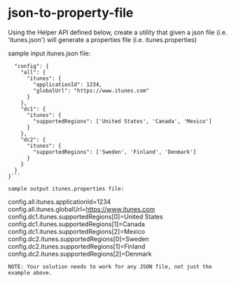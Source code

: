 # json-to-property-file

Using the Helper API defined below, create a utility that given a json file (i.e. 'itunes.json') will generate a properties file (i.e. itunes.properties)

sample input itunes.json file:

```{
  "config": {
    "all": {
      "itunes": {
        "applicationId": 1234,
        "globalUrl": "https://www.itunes.com"
      }
    },
    "dc1": {
      "itunes": {
        "supportedRegions": ['United States', 'Canada', 'Mexico']
      }
    },
    "dc2": {
      "itunes": {
        "supportedRegions": ['Sweden', 'Finland', 'Denmark']
      }
    }
  }
}```

sample output itunes.properties file:

```
config.all.itunes.applicationId=1234
config.all.itunes.globalUrl=https://www.itunes.com
config.dc1.itunes.supportedRegions[0]=United States
config.dc1.itunes.supportedRegions[1]=Canada
config.dc1.itunes.supportedRegions[2]=Mexico
config.dc2.itunes.supportedRegions[0]=Sweden
config.dc2.itunes.supportedRegions[1]=Finland
config.dc2.itunes.supportedRegions[2]=Denmark
```
NOTE: Your solution needs to work for any JSON file, not just the example above.
